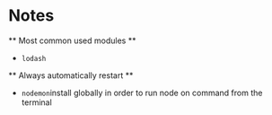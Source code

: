 # Notes 

** Most common used modules **
- `lodash`

** Always automatically restart **
- `nodemon`install globally in order to run node on command from the terminal